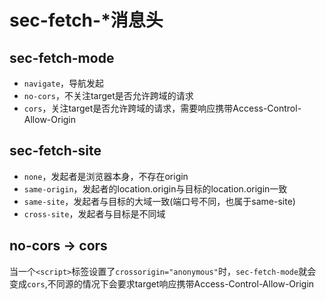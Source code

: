 # sec-fetch-*消息头

## sec-fetch-mode
* `navigate`，导航发起
* `no-cors`，不关注target是否允许跨域的请求
* `cors`，关注target是否允许跨域的请求，需要响应携带Access-Control-Allow-Origin


## sec-fetch-site
* `none`，发起者是浏览器本身，不存在origin
* `same-origin`，发起者的location.origin与目标的location.origin一致
* `same-site`，发起者与目标的大域一致(端口号不同，也属于same-site)
* `cross-site`，发起者与目标是不同域

## no-cors -> cors
当一个`<script>`标签设置了`crossorigin="anonymous"`时，`sec-fetch-mode`就会变成`cors`,不同源的情况下会要求target响应携带Access-Control-Allow-Origin
